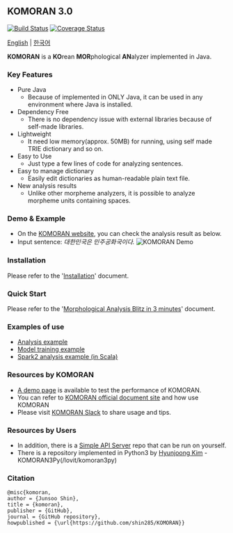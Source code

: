 
## KOMORAN 3.0
[![Build Status](https://travis-ci.org/shin285/KOMORAN.svg?branch=master)](https://travis-ci.org/shin285/KOMORAN)
[![Coverage Status](https://coveralls.io/repos/github/shin285/KOMORAN/badge.svg?branch=master)](https://coveralls.io/github/shin285/KOMORAN?branch=master)

[English](README.md) | [한국어](README.ko.md)

**KOMORAN** is a **KO**rean **MOR**phological **AN**alyzer implemented in Java.

### Key Features

* Pure Java
  * Because of implemented in ONLY Java, it can be used in any environment where Java is installed.
* Dependency Free
  * There is no dependency issue with external libraries because of self-made libraries.
* Lightweight
  * It need low memory(approx. 50MB) for running, using self made TRIE dictionary and so on.
* Easy to Use
  * Just type a few lines of code for analyzing sentences.
* Easy to manage dictionary
  * Easily edit dictionaries as human-readable plain text file.
* New analysis results
  * Unlike other morpheme analyzers, it is possible to analyze morpheme units containing spaces.

### Demo & Example

* On the [KOMORAN website](http://www.shineware.co.kr/products/komoran/#demo?utm_source=komoran-kr&utm_medium=Referral&utm_campaign=github-demo), you can check the analysis result as below.
* Input sentence: *대한민국은 민주공화국이다.*
![KOMORAN Demo](https://docs.komoran.kr/_images/KOMORAN_Sample_01.png)

### Installation

Please refer to the '[Installation](https://docs.komoran.kr/firststep/installation.html?utm_source=komoran-repo&utm_medium=Referral&utm_campaign=github-demo)' document.

### Quick Start

Please refer to the '[Morphological Analysis Blitz in 3 minutes](https://docs.komoran.kr/firststep/tutorial.html?utm_source=komoran-repo&utm_medium=Referral&utm_campaign=github-demo)' document.

### Examples of use

* [Analysis example]((https://docs.komoran.kr/examples/analyze.html?utm_source=komoran-repo&utm_medium=Referral&utm_campaign=github-demo))
* [Model training example](https://docs.komoran.kr/examples/train-model.html?utm_source=komoran-repo&utm_medium=Referral&utm_campaign=github-demo)
* [Spark2 analysis example (in Scala)](https://docs.komoran.kr/examples/spark2-scala.html?utm_source=komoran-repo&utm_medium=Referral&utm_campaign=github-demo)

### Resources by KOMORAN

* [A demo page](https://www.shineware.co.kr/products/komoran/#demo?utm_source=komoran-kr&utm_medium=Referral&utm_campaign=github-demo) is available to test the performance of KOMORAN.
* You can refer to [KOMORAN official document site](https://docs.komoran.kr?utm_source=komoran-repo&utm_medium=Referral&utm_campaign=github-demo) and how use KOMORAN
* Please visit [KOMORAN Slack](https://komoran.slack.com/join/shared_invite/MTc3NTMzMDQ1NTY5LTE0OTM4MjE5MzktNDE3NmQ4NDNkNw) to share usage and tips.

### Resources by Users

* In addition, there is a [Simple API Server](/9bow/KOMORANRestAPIServer) repo that can be run on yourself.
* There is a repository implemented in Python3 by [Hyunjoong Kim](lovit) - KOMORAN3Py(/lovit/komoran3py)

### Citation

```
@misc{komoran,
author = {Junsoo Shin},
title = {komoran},
publisher = {GitHub},
journal = {GitHub repository},
howpublished = {\url{https://github.com/shin285/KOMORAN}}
```
